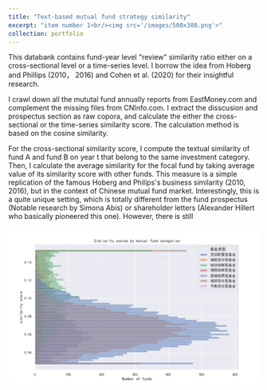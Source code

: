 ```yaml
---
title: "Text-based mutual fund strategy similarity"
excerpt: "item number 1<br/><img src='/images/500x300.png'>"
collection: portfolio
---
```

This databank contains fund-year level "review" similarity ratio either on a cross-sectional level or a time-series level. I borrow the idea from Hoberg and Phillips (2010， 2016) and Cohen et al. (2020) for their insightful research. 

I crawl down all the mututal fund annually reports from EastMoney.com and complement the missing files from CNInfo.com. I extract the disscusion and prospectus section as raw copora, and calculate the either the cross-sectional or the time-series similarity score. The calculation method is based on the cosine similarity. 

For the cross-sectional similarity score, I compute the textual similarity of fund A and fund B on year t that belong to the same investment category. Then, I calculate the average similarity for the focal fund by taking average value of its similarity score with other funds. This measure is a simple replication of the famous Hoberg and Philips's business similarity (2010, 2016), but in the context of Chinese mutual fund market. Interestingly, this is a quite unique setting, which is totally different from the fund prospectus (Notable research by Simona Abis) or shareholder letters (Alexander Hillert who basically pioneered this one). However, there is still 

![shiba1](/images/portfolio/csbycategory.png)
